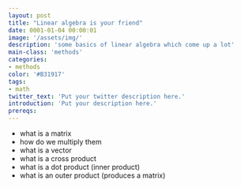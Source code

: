 ```yaml
---
layout: post
title: "Linear algebra is your friend"
date: 0001-01-04 00:00:01
image: '/assets/img/'
description: 'some basics of linear algebra which come up a lot'
main-class: 'methods'
categories: 
- methods
color: '#B31917'
tags:
- math
twitter_text: 'Put your twitter description here.'
introduction: 'Put your description here.'
prereqs:
---
```


* what is a  matrix
* how do we multiply them
* what is a vector
* what is a cross product
* what is a dot product (inner product)
* what is an outer product (produces a matrix)
